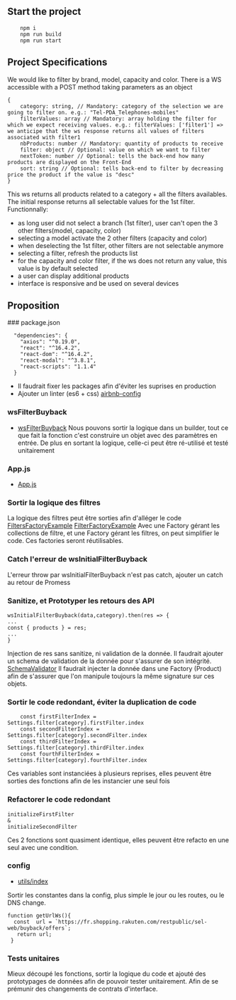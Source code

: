 
## Start the project

```
    npm i
    npm run build
    npm run start
```

## Project Specifications

We would like to filter by brand, model, capacity and color.
There is a WS accessible with a POST method taking parameters as an object

```
{
    category: string, // Mandatory: category of the selection we are going to filter on. e.g.: "Tel-PDA_Telephones-mobiles"
    filterValues: array // Mandatory: array holding the filter for which we expect receiving values. e.g.: filterValues: ['filter1'] => we anticipe that the ws response returns all values of filters associated with filter1
    nbProducts: number // Mandatory: quantity of products to receive
    filter: object // Optional: value on which we want to filter
    nextToken: number // Optional: tells the back-end how many products are displayed on the Front-End
    sort: string // Optional: tells back-end to filter by decreasing price the product if the value is "desc"
}
```

This ws returns all products related to a category + all the filters availables. The initial response returns all selectable values for the 1st filter.
Functionnally:
* as long user did not select a branch (1st filter), user can't open the 3 other filters(model, capacity, color)
* selecting a model activate the 2 other filters (capacity and color)
* when deselecting the 1st filter, other filters are not selectable anymore
* selecting a filter, refresh the products list
* for the capacity and color filter, if the ws does not return any value, this value is by default selected
* a user can display additional products
* interface is responsive and be used on several devices

## Proposition
### package.json
```
  "dependencies": {
    "axios": "^0.19.0",
    "react": "^16.4.2",
    "react-dom": "^16.4.2",
    "react-modal": "^3.8.1",
    "react-scripts": "1.1.4"
  }
```  
- Il faudrait fixer les packages afin d'éviter les suprises en production 
- Ajouter un linter (es6 + css) [airbnb-config](https://github.com/airbnb/javascript/tree/master/packages/eslint-config-airbnb)

### wsFilterBuyback
- [wsFilterBuyback](https://github.com/pierrealbaret/Rakuten-Test-Technique/blob/master/src/rest/wsFilterBuyback.js) 
Nous pouvons sortir la logique dans un builder, tout ce que fait la fonction c'est construire un objet avec des paramètres en entrée.
De plus en sortant la logique, celle-ci peut être ré-utilisé et testé unitairement

### App.js
- [App.js](https://github.com/pierrealbaret/Rakuten-Test-Technique/blob/master/src/components/App.js)

### Sortir la logique des filtres
La logique des filtres peut être sorties afin d'alléger le code 
[FiltersFactoryExample](https://github.com/pierrealbaret/Rakuten-Test-Technique/blob/master/src/FiltersFactoryExample.js)
[FilterFactoryExample](https://github.com/pierrealbaret/Rakuten-Test-Technique/blob/master/src/FilterFactoryExample.js)
Avec une Factory gérant les collections de filtre, et une Factory gérant les filtres, on peut simplifier le code.
Ces factories seront réutilisables.


### Catch l'erreur de wsInitialFilterBuyback
L'erreur throw par wsInitialFilterBuyback n'est pas catch, ajouter un catch au retour de Promess

### Sanitize, et Prototyper les retours des API
```
wsInitialFilterBuyback(data,category).then(res => {
...
const { products } = res;
...
}
```
Injection de res sans sanitize, ni validation de la donnée.
Il faudrait ajouter un schema de validation de la donnée pour s'assurer de son intégrité. [SchemaValidator](https://github.com/tdegrunt/jsonschema)
Il faudrait injecter la donnée dans une Factory (Product) afin de s'assurer que l'on manipule toujours la même signature sur ces objets.

### Sortir le code redondant, éviter la duplication de code
```
    const firstFilterIndex = Settings.filter[category].firstFilter.index
    const secondFilterIndex = Settings.filter[category].secondFilter.index
    const thirdFilterIndex = Settings.filter[category].thirdFilter.index
    const fourthFilterIndex = Settings.filter[category].fourthFilter.index
```
Ces variables sont instanciées à plusieurs reprises, elles peuvent être sorties des fonctions afin de les instancier une seul fois

### Refactorer le code redondant
```
initializeFirstFilter
&
initializeSecondFilter
```
Ces 2 fonctions sont quasiment identique, elles peuvent être refacto en une seul avec une condition.

### config
- [utils/index](https://github.com/pierrealbaret/Rakuten-Test-Technique/blob/master/src/utils/index.js)

Sortir les constantes dans la config, plus simple le jour ou les routes, ou le DNS change.

```
function getUrlWs(){
  const  url = `https://fr.shopping.rakuten.com/restpublic/sel-web/buyback/offers`;
   return url;
 }
 ```

### Tests unitaires
Mieux découpé les fonctions, sortir la logique du code et ajouté des prototypages de données afin de pouvoir tester unitairement.
Afin de se prémunir des changements de contrats d'interface.
